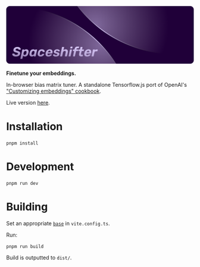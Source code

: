 <img src="./banner.png" />

**Finetune your embeddings.**

In-browser bias matrix tuner. A standalone Tensorflow.js port of OpenAI's ["Customizing embeddings" cookbook](https://github.com/openai/openai-cookbook/blob/main/examples/Customizing_embeddings.ipynb).

Live version [here](https://a9.io/spaceshifter/).

# Installation

```
pnpm install
```

# Development

```
pnpm run dev
```

# Building

Set an appropriate [`base`](https://vitejs.dev/config/shared-options.html#base) in `vite.config.ts`.

Run:

```
pnpm run build
```

Build is outputted to `dist/`.